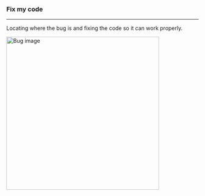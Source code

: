 ### Fix my code
------------------------------------------------------------------------------------
Locating where the bug is and fixing the code so it can work properly.

<img src = "https://img.freepik.com/free-vector/debugging-firewall-antivirus-scanning-malware-fixing-virus-attack-trojan-search-bugs-detection-system-protection-threat-diagnostic-crash-tester-vector-isolated-concept-metaphor-illustration_335657-1998.jpg?w=740&t=st=1692006716~exp=1692007316~hmac=f12c29b1b6f80fc5866c3607d786c0cd31efa8371735864fa7b803959b6df705" alt = "Bug image" width = "400">
